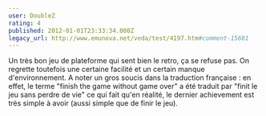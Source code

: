 ```yaml
---
user: DoubleZ
rating: 4
published: 2012-01-01T23:33:34.000Z
legacy_url: http://www.emunova.net/veda/test/4197.htm#comment-15681
---
```

Un très bon jeu de plateforme qui sent bien le retro, ça se refuse pas. On regrette toutefois une certaine facilité et un certain manque d'environnement. A noter un gros soucis dans la traduction française : en effet, le terme "finish the game without game over" a été traduit par "finit le jeu sans perdre de vie" ce qui fait qu'en réalité, le dernier achievement est très simple à avoir (aussi simple que de finir le jeu).